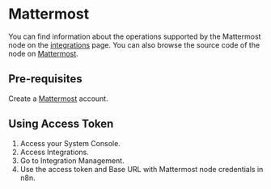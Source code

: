 # Mattermost

You can find information about the operations supported by the Mattermost node on the [integrations](https://n8n.io/integrations/n8n-nodes-base.mattermost) page. You can also browse the source code of the node on [Mattermost](https://github.com/n8n-io/n8n/tree/master/packages/nodes-base/nodes/Mattermost).

## Pre-requisites

Create a [Mattermost](https://www.mattermost.com/) account.

## Using Access Token
1. Access your System Console.
2. Access Integrations.
3. Go to Integration Management.
4. Use the access token and Base URL with Mattermost node credentials in n8n.

<!-- Missing GIF. Will re-add when on home machine. - Ronald 26/06/2020 -->
